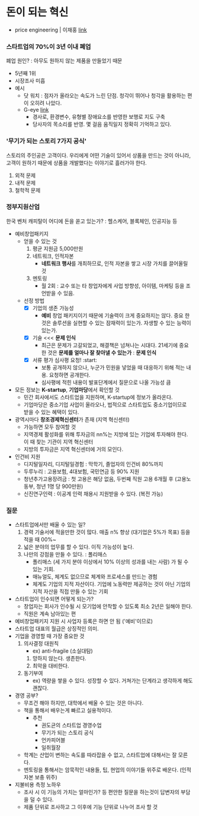 # 돈이 되는 혁신
- price engineering | 이재홍 [link](https://thepriceengineer.com)

### 스타트업의 70%이 3년 이내 폐업
폐업 원인? : 아무도 원하지 않는 제품을 만들었기 때문
- 5년째 1위
- 시장조사 미흡
- 예시
    - 닷 워치 : 점자가 올라오는 속도가 느린 단점. 청각이 뛰어나 청각을 활용하는 편이 오히려 나았다.
    - G-eye [link](https://www.geyetech.net)
        - 경사로, 환경변수, 유형별 장애요소를 반영한 ​보행로 지도 구축
        - 당사자의 목소리를 반영. 몇 걸음 움직일지 정확히 기억하고 있다.

### '무기가 되는 스토리 7가지 공식'
스토리의 주인공은 고객이다. 우리에게 어떤 기술이 있어서 상품을 만드는 것이 아니라, 고객이 원하기 때문에 상품을 개발했다는 이야기로 흘러가야 한다.
1. 외적 문제
2. 내적 문제
3. 철학적 문제

### 정부지원산업
한국 벤처 캐피탈이 어디에 돈을 쏟고 있는가? : 헬스케어, 블록체인, 인공지능 등
- 예비창업패키지
    - 얻을 수 있는 것
        1. 평균 지원금 5,000만원
        2. 네트워크, 인적자본
            - **네트워크 행사**를 개최하므로, 인적 자본을 쌓고 시장 가치를 끌어올릴 것
        3. 멘토링
            - 월 2회 : 교수 또는 타 창업자에게 사업 방향성, 아이템, 마케팅 등을 조언받을 수 있음.
    - 선정 방법
        - [X] 기업의 생존 가능성
            - **예비** 창업 패키지이기 때문에 기술력이 크게 중요하지는 않다. 중요 한 것은 솔루션을 실현할 수 있는 잠재력이 있는가. 자생할 수 있는 능력이 있는가.
        - [X] 기술 <<< **문제 인식**
            - 최근은 문제가 고갈되었고, 해결책은 넘쳐나는 시대다. 21세기에 중요한 것은 **문제를 얼마나 잘 찾아낼 수 있는가** : **문제 인식**
        - [X] 서류 평가 심사평 요청! :start:
            - 보통 공개하지 않으나, 누군가 민원을 넣었을 때 대응하기 위해 적는 내용. 요청하면 공개한다.
            - 심사평에 적힌 내용이 발표단계에서 질문으로 나올 가능성 큼
- 모든 정보는 **K-startup**, **기업마당**에서 확인할 것
    - 민간 회사에서도 스타트업을 지원하며, K-startup에 정보가 올라온다.
    - 기업마당은 중소기업 사업이 올라오나, 법적으로 스타트업도 중소기업이므로 받을 수 있는 혜택이 있다.
- 광역시마다 **창조경제혁신센터**가 존재 (지역 혁신센터)
    - 가능하면 모두 참여할 것
    - 지역경제 활성화를 위해 투자금의 nn%는 지방에 있는 기업에 투자해야 한다. 이 때 찾는 기관이 지역 혁신센터
    - 지방의 투자금은 지역 혁신센터에 거의 모인다.
- 인건비 지원
    - 디지털일자리, 디지털일경험 : 막학기, 졸업자의 인건비 80%까지
    - 두루누리 : 고용보험, 4대보험, 국민연금 등 90% 지원
    - 청년추가고용장려금 : 첫 고용은 해당 없음, 두번째 직원 고용 6개월 후 (고용노동부, 청년 1명 당 900만원)
    - 신진연구인력 : 이공계 인력 채용시 지원받을 수 있다. (복전 가능)

### 질문
- 스타트업에서만 배울 수 있는 일?
    1. 경력 기술서에 적을만한 것이 많다.
        매출 n% 향상 (대기업은 5%가 목표) 등을 적을 때 00%~
    2. 넓은 분야의 업무를 할 수 있다. 이직 가능성이 높다.
    3. 나만의 강점을 만들 수 있다. : 폴리매스
        - 폴리매스 (세 가지 분야 이상에서 10% 이상의 성과를 내는 사람) 가 될 수 있는 기회.
        - 매뉴얼도, 체계도 없으므로 체계와 프로세스를 만드는 경험
        - 체계도 기업의 지적 자산이다. 기업에 노동력만 제공하는 것이 아닌 기업의 지적 자산을 직접 만들 수 있는 기회
- 스타트업이 인수되면 어떻게 되는가?
    - 창업자는 회사가 인수될 시 모기업에 안착할 수 있도록 최소 2년은 일해야 한다.
    - 직원은 계속 남아있는 편
- 예비창업패키지 지원 시 사업자 등록은 하면 안 됨 ('예비'이므로)
- 스타트업 대표의 월급은 상징적인 의미.
- 기업을 경영할 때 가장 중요한 것
    1. 의사결정 대원칙
        - ex) anti-fragile (소실대탐)
        1. 망하지 않는다. 생존한다.
        2. 최악을 대비한다.
    2. 동기부여
        - ex) 역량을 쌓을 수 있다. 성장할 수 있다. 거쳐가는 단계라고 생각하게 해도 괜찮다.
- 경영 공부?
    - 무조건 해야 하지만, 대학에서 배울 수 있는 것은 아니다. 
    - 책을 통해서 배우는게 빠르고 실용적이다.
        - 추천 
            - 권도균의 스타트업 경영수업
            - 무기가 되는 스토리 공식
            - 언카피어블
            - 일취월장
    - 학계는 산업이 변하는 속도를 따라잡을 수 없고, 스타트업에 대해서는 잘 모른다.
    - 멘토링을 통해서는 암묵적인 내용들, 팁, 현업의 이야기들 위주로 배운다. (인적자본 보충 위주)
- 지불비용 측정 노하우
    - 조사 시 이 기능의 가치는 얼마인가? 등 편안한 질문을 하는것이 답변자의 부담을 덜 수 있다.
    - 제품 단위로 조사하고 그 이후에 기능 단위로 나누어 조사 할 것